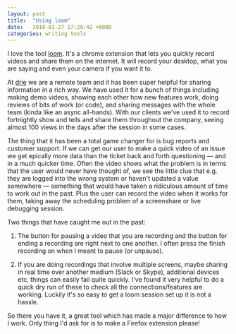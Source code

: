```yaml
---
layout: post
title:  "Using loom"
date:   2018-01-27 17:29:42 +0000
categories: writing tools
---
```


I love the tool [loom](1). It's a chrome extension that lets you quickly record videos and share them on the internet. It will record your desktop, what you are saying and even your camera if you want it to.

At [drie](2) we are a remote team and it has been super helpful for sharing information in a rich way. We have used it for a bunch of things including making demo videos, showing each other how new features work, doing reviews of bits of work (or code), and sharing messages with the whole team (kinda like an async all-hands). With our clients we've used it to record fortnightly show and tells and share them throughout the company, seeing almost 100 views in the days after the session in some cases.  

The thing that it has been a total game changer for is bug reports and customer support. If we can get our user to make a quick video of an issue we get epically more data than the ticket back and forth questioning &mdash; and in a much quicker time. Often the video shows what the problem is in terms that the user would never have thought of, we see the little clue that e.g. they are logged into the wrong system or haven't updated a value somewhere &mdash; something that would have taken a ridiculous amount of time to work out in the past. Plus the user can record the video when it works for them, taking away the scheduling problem of a screenshare or live debugging session.

Two things that have caught me out in the past:

1. The button for pausing a video that you are recording and the button for ending a recording are right next to one another. I often press the finish recording on when I meant to pause (or unpause).

2. If you are doing recordings that involve multiple screens, maybe sharing in real time over another medium (Slack or Skype), additional devices etc, things can easily fail quite quickly. I've found it very helpful to do a quick dry run of these to check all the connections/features are working. Luckily it's so easy to get a loom session set up it is not a hassle.

So there you have it, a great tool which has made a major difference to how I work. Only thing I'd ask for is to make a Firefox extension please!

[1]: https://www.useloom.com/
[2]: https://drie.co
